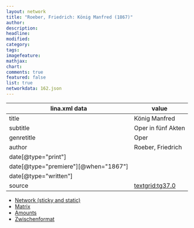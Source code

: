 ```yaml
---
layout: network
title: "Roeber, Friedrich: König Manfred (1867)"
author:
description:
headline:
modified:
category:
tags:
imagefeature: 
mathjax: 
chart: 
comments: true
featured: false
list: true
networkdata: 162.json
---
```

lina.xml data  | value
------------- | -------------
title|König Manfred
subtitle|Oper in fünf Akten
genretitle|Oper
author|Roeber, Friedrich
date[@type="print"]|
date[@type="premiere"][@when="1867"]|
date[@type="written"]|
source|[textgrid:tg37.0](https://textgridlab.org/1.0/tgcrud-public/rest/textgrid:tg37.0/data)



* [Network (sticky and static)](/network162)
* [Matrix](/matrix162)
* [Amounts](/amount162)
* [Zwischenformat](/lina162 )
